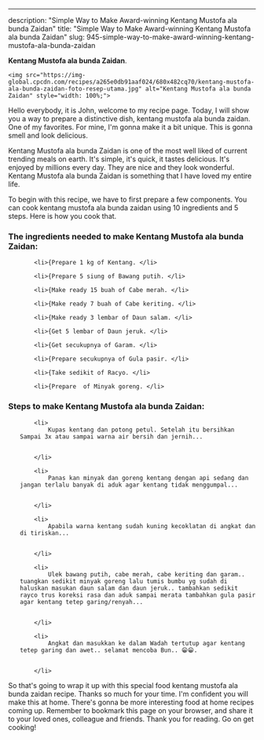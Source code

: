 ---
description: "Simple Way to Make Award-winning Kentang Mustofa ala bunda Zaidan"
title: "Simple Way to Make Award-winning Kentang Mustofa ala bunda Zaidan"
slug: 945-simple-way-to-make-award-winning-kentang-mustofa-ala-bunda-zaidan

<p>
	<strong>Kentang Mustofa ala bunda Zaidan</strong>. 
	
</p>
<p>
	
	<img src="https://img-global.cpcdn.com/recipes/a265e0db91aaf024/680x482cq70/kentang-mustofa-ala-bunda-zaidan-foto-resep-utama.jpg" alt="Kentang Mustofa ala bunda Zaidan" style="width: 100%;">
	
	
</p>
<p>
	Hello everybody, it is John, welcome to my recipe page. Today, I will show you a way to prepare a distinctive dish, kentang mustofa ala bunda zaidan. One of my favorites. For mine, I'm gonna make it a bit unique. This is gonna smell and look delicious.
</p>
	
<p>
	Kentang Mustofa ala bunda Zaidan is one of the most well liked of current trending meals on earth. It's simple, it's quick, it tastes delicious. It's enjoyed by millions every day. They are nice and they look wonderful. Kentang Mustofa ala bunda Zaidan is something that I have loved my entire life.
</p>
<p>
	
</p>

<p>
To begin with this recipe, we have to first prepare a few components. You can cook kentang mustofa ala bunda zaidan using 10 ingredients and 5 steps. Here is how you cook that.
</p>

<h3>The ingredients needed to make Kentang Mustofa ala bunda Zaidan:</h3>

<ol>
	
		<li>{Prepare 1 kg of Kentang. </li>
	
		<li>{Prepare 5 siung of Bawang putih. </li>
	
		<li>{Make ready 15 buah of Cabe merah. </li>
	
		<li>{Make ready 7 buah of Cabe keriting. </li>
	
		<li>{Make ready 3 lembar of Daun salam. </li>
	
		<li>{Get 5 lembar of Daun jeruk. </li>
	
		<li>{Get secukupnya of Garam. </li>
	
		<li>{Prepare secukupnya of Gula pasir. </li>
	
		<li>{Take sedikit of Racyo. </li>
	
		<li>{Prepare  of Minyak goreng. </li>
	
</ol>
<p>
	
</p>

<h3>Steps to make Kentang Mustofa ala bunda Zaidan:</h3>

<ol>
	
		<li>
			Kupas kentang dan potong petul. Setelah itu bersihkan Sampai 3x atau sampai warna air bersih dan jernih...
			
			
		</li>
	
		<li>
			Panas kan minyak dan goreng kentang dengan api sedang dan jangan terlalu banyak di aduk agar kentang tidak menggumpal...
			
			
		</li>
	
		<li>
			Apabila warna kentang sudah kuning kecoklatan di angkat dan di tiriskan...
			
			
		</li>
	
		<li>
			Ulek bawang putih, cabe merah, cabe keriting dan garam.. tuangkan sedikit minyak goreng lalu tumis bumbu yg sudah di haluskan masukan daun salam dan daun jeruk.. tambahkan sedikit rayco trus koreksi rasa dan aduk sampai merata tambahkan gula pasir agar kentang tetep garing/renyah...
			
			
		</li>
	
		<li>
			Angkat dan masukkan ke dalam Wadah tertutup agar kentang tetep garing dan awet.. selamat mencoba Bun.. 😁😁.
			
			
		</li>
	
</ol>

<p>
	
</p>

<p>
	So that's going to wrap it up with this special food kentang mustofa ala bunda zaidan recipe. Thanks so much for your time. I'm confident you will make this at home. There's gonna be more interesting food at home recipes coming up. Remember to bookmark this page on your browser, and share it to your loved ones, colleague and friends. Thank you for reading. Go on get cooking!
</p>
